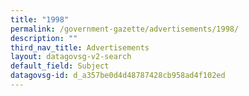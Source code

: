 ```yaml
---
title: "1998"
permalink: /government-gazette/advertisements/1998/
description: ""
third_nav_title: Advertisements
layout: datagovsg-v2-search
default_field: Subject
datagovsg-id: d_a357be0d4d48787428cb958ad4f102ed
---
```

